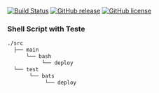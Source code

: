 
[![Build Status](https://travis-ci.org/wesley-ramos/shell_script_project.svg?branch=master)](https://travis-ci.org/wesley-ramos/shell_script_project)
[![GitHub release](https://img.shields.io/github/release/wesley-ramos/shell_script_project.svg)](https://github.com/wesley-ramos/shell_script_project/releases/latest)
[![GitHub license](https://img.shields.io/badge/license-CC0-blue.svg)](https://raw.githubusercontent.com/wesley-ramos/shell_script_project/master/LICENSE)

### Shell Script with Teste

```bash
./src
  ├── main
      └── bash
           └── deploy
  └── test
       └── bats
            └── deploy
```


